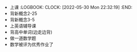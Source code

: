 - 上课
  :LOGBOOK:
  CLOCK: [2022-05-30 Mon 22:32:19]
  :END:
- 背新概念2-25
- 背新概念3-5
- 上英语辅导课
- 背高中单词(边走边背)
- 做一道数学题
- 数学被评为优秀作业了